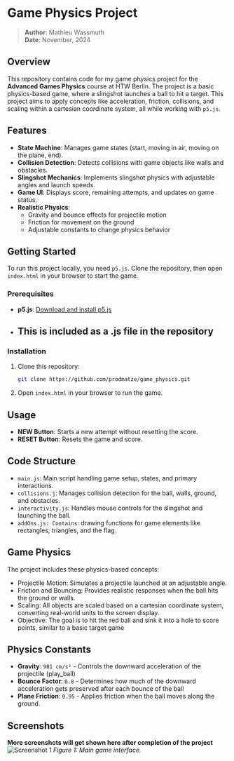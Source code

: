 # Game Physics Project

> **Author**: Mathieu Wassmuth  
> **Date**: November, 2024

## Overview

This repository contains code for my game physics project for the **Advanced Games Physics** course at HTW Berlin. The project is a basic physics-based game, where a slingshot launches a ball to hit a target. This project aims to apply concepts like acceleration, friction, collisions, and scaling within a cartesian coordinate system, all while working with `p5.js`.

## Features

- **State Machine**: Manages game states (start, moving in air, moving on the plane, end).
- **Collision Detection**: Detects collisions with game objects like walls and obstacles.
- **Slingshot Mechanics**: Implements slingshot physics with adjustable angles and launch speeds.
- **Game UI**: Displays score, remaining attempts, and updates on game status.
- **Realistic Physics**:
  - Gravity and bounce effects for projectile motion
  - Friction for movement on the ground
  - Adjustable constants to change physics behavior

## Getting Started

To run this project locally, you need `p5.js`. Clone the repository, then open `index.html` in your browser to start the game.

### Prerequisites

- **p5.js**: [Download and install p5.js](https://p5js.org/download/)
- ## **This is included as a .js file in the repository**

### Installation

1. Clone this repository:
   ```bash
   git clone https://github.com/prodmatze/game_physics.git
2. Open `index.html` in your browser to run the game.

## Usage
- **NEW Button**: Starts a new attempt without resetting the score.
- **RESET Button**: Resets the game and score.

## Code Structure
- `main.js`: Main script handling game setup, states, and primary interactions.
- `collisions.j`: Manages collision detection for the ball, walls, ground, and obstacles.
- `interactivity.js`: Handles mouse controls for the slingshot and launching the ball.
- `addOns.js: Contains`: drawing functions for game elements like rectangles, triangles, and the flag.

## Game Physics
The project includes these physics-based concepts:
- Projectile Motion: Simulates a projectile launched at an adjustable angle.
- Friction and Bouncing: Provides realistic responses when the ball hits the ground or walls.
- Scaling: All objects are scaled based on a cartesian coordinate system, converting real-world units to the screen display.
- Objective: The goal is to hit the red ball and sink it into a hole to score points, similar to a basic target game

## Physics Constants
- **Gravity**: `981 cm/s²` - Controls the downward acceleration of the projectile (play_ball)
- **Bounce Factor**: `0.8` - Determines how much of the downward acceleration gets preserved after each bounce of the ball
- **Plane Friction**: `0.95` - Applies friction when the ball moves along the ground.

## Screenshots
**More screenshots will get shown here after completion of the project**
![Screenshot 1](assets/screenshots/screenshot_02.png)
*Figure 1: Main game interface.*
